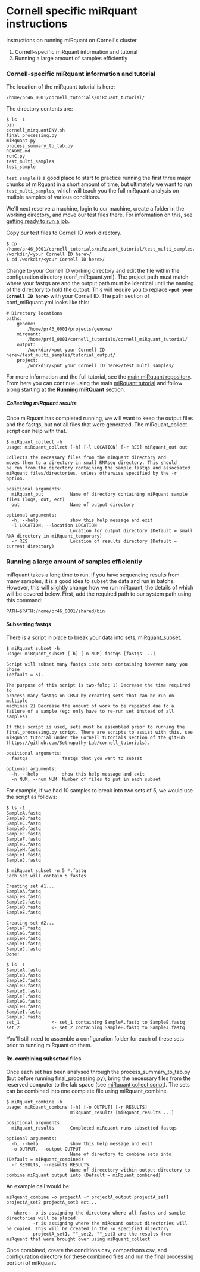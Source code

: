 # Cornell specific miRquant instructions

Instructions on running miRquant on Cornell's cluster.  

1. Cornell-specific miRquant information and tutorial
2. Running a large amount of samples efficiently

### Cornell-specific miRquant information and tutorial

The location of the miRquant tutorial is here:
```
/home/pr46_0001/cornell_tutorials/miRquant_tutorial/
```

The directory contents are:
```
$ ls -1
bin
cornell_mirquantENV.sh
final_processing.py
miRquant.py
process_summary_to_tab.py
README.md
runC.py
test_multi_samples
test_sample
```

`test_sample` is a good place to start to practice running the first three major chunks of miRquant in a short amount of time, but ultimately we want to run `test_multi_samples`, which will teach you the full miRquant analysis on muliple samples of various conditions.

We'll next reserve a machine, login to our machine, create a folder in the working directory, and move our test files there. For information on this, see [getting ready to run a job](https://github.com/Sethupathy-Lab/cornell_tutorials/blob/master/getting_ready_to_run_a_job.md).

Copy our test files to Cornell ID work directory.
```
$ cp /home/pr46_0001/cornell_tutorials/miRquant_tutorial/test_multi_samples/* /workdir/<your Cornell ID here>/
$ cd /workdir/<your Cornell ID here>/
```

Change to your Cornell ID working directory and edit the file within the configuration directory (conf_miRquant.yml). The project path must match where your fastqs are and the output path must be identical until the naming of the directory to hold the output. This will require you to replace **``<put your Cornell ID here>``** with your Cornell ID. The path section of conf_miRquant.yml looks like this:
```
# Directory locations
paths:
    genome:
        /home/pr46_0001/projects/genome/
    mirquant:
        /home/pr46_0001/cornell_tutorials/cornell_miRquant_tutorial/
    output:
        /workdir/<put your Cornell ID here>/test_multi_samples/tutorial_output/
    project:
        /workdir/<put your Cornell ID here>/test_multi_samples/
```

For more information and the full tutorial, see the [main miRquant repository](https://github.com/Sethupathy-Lab/miRquant). From here you can continue using the main [miRquant tutorial](https://github.com/Sethupathy-Lab/miRquant/blob/master/tutorial/TUTORIAL.md) and follow along starting at the **Running miRQuant** section.

##### Collecting miRquant results
Once miRquant has completed running, we will want to keep the output files and the fastqs, but not all files that were generated. The miRquant_collect script can help with that.
```
$ miRquant_collect -h
usage: miRquant_collect [-h] [-l LOCATION] [-r RES] miRquant_out out

Collects the necessary files from the miRquant directory and
moves them to a directory in small RNAseq directory. This should
be run from the directory containing the sample fastqs and associated
miRquant files/directories, unless otherwise specified by the -r option.

positional arguments:
  miRquant_out          Name of directory containing miRquant sample files (logs, out, ect)
  out                   Name of output directory

optional arguments:
  -h, --help            show this help message and exit
  -l LOCATION, --location LOCATION
                        Location for output directory (Default = small RNA directory in miRquant_temporary)
  -r RES                Location of results directory (Default = current directory)
  ```


### Running a large amount of samples efficiently

miRquant takes a long time to run. If you have sequencing results from many samples, it is a good idea to subset the data and run in batchs. However, this will slightly change how we run miRquant, the details of which will be covered below. First, add the required path to our system path using this command:
```
PATH=$PATH:/home/pr46_0001/shared/bin
```

#### Subsetting fastqs

There is a script in place to break your data into sets, miRquant_subset.
```
$ miRquant_subset -h
usage: miRquant_subset [-h] [-n NUM] fastqs [fastqs ...]

Script will subset many fastqs into sets containing however many you chose
(default = 5).

The purpose of this script is two-fold; 1) Decrease the time required to
process many fastqs on CBSU by creating sets that can be run on multiple
machines 2) Decrease the amount of work to be repeated due to a
failure of a sample (eg: only have to re-run set instead of all samples).

If this script is used, sets must be assembled prior to running the
final_processing.py script. There are scripts to assist with this, see
miRquant tutorial under the Cornell tutorials section of the gitHub
(https://github.com/Sethupathy-Lab/cornell_tutorials).

positional arguments:
  fastqs             fastqs that you want to subset

optional arguments:
  -h, --help         show this help message and exit
  -n NUM, --num NUM  Number of files to put in each subset
```
For example, if we had 10 samples to break into two sets of 5, we would use the script as follows:
```
$ ls -1
SampleA.fastq
SampleB.fastq
SampleC.fastq
SampleD.fastq
SampleE.fastq
SampleF.fastq
SampleG.fastq
SampleH.fastq
SampleI.fastq
SampleJ.fastq

$ miRquant_subset -n 5 *.fastq
Each set will contain 5 fastqs

Creating set #1...
SampleA.fastq
SampleB.fastq
SampleC.fastq
SampleD.fastq
SampleE.fastq

Creating set #2...
SampleF.fastq
SampleG.fastq
SampleH.fastq
SampleI.fastq
SampleJ.fastq
Done!

$ ls -1
SampleA.fastq
SampleB.fastq
SampleC.fastq
SampleD.fastq
SampleE.fastq
SampleF.fastq
SampleG.fastq
SampleH.fastq
SampleI.fastq
SampleJ.fastq
set_1            <- set_1 containing SampleA.fastq to SampleE.fastq
set_2            <- set_2 containing SampleB.fastq to SampleJ.fastq
```
You'll still need to assemble a configuration folder for each of these sets prior to running miRquant on them.

#### Re-combining subsetted files

Once each set has been analysed through the process_summary_to_tab.py (but before running final_processing.py), bring the necessary files from the reserved computer to the lab space (see [miRquant collect script](#collecting-mirquant-results)). The sets can be combined into one complete file using miRquant_combine.
```
$ miRquant_combine -h
usage: miRquant_combine [-h] [-o OUTPUT] [-r RESULTS]
                        miRquant_results [miRquant_results ...]

positional arguments:
  miRquant_results      Completed miRquant runs subsetted fastqs

optional arguments:
  -h, --help            show this help message and exit
  -o OUTPUT, --output OUTPUT
                        Name of directory to combine sets into (Default = miRquant_combined)
  -r RESULTS, --results RESULTS
                        Name of direcctory within output directory to combine miRquant output into (Default = miRquant_combined)
```
An example call would be:
```
miRquant_combine -o projectA -r projectA_output projectA_set1 projectA_set2 projectA_set3 ect...

   where: -o is assigning the directory where all fastqs and sample. directories will be placed
          -r is assigning where the miRquant output directories will be copied. This will be created in the -o specified directory
          projectA_set1, ""_set2, ""_set3 are the results from miRquant that were brought over using miRquant_collect
```

Once combined, create the conditions.csv, comparisons.csv, and configuration directory for these combined files and run the final processing portion of miRquant.
